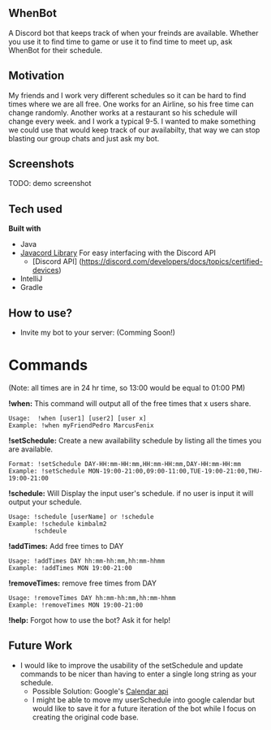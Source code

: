 ## WhenBot
A Discord bot that keeps track of when your freinds are available. Whether you use it to find time to game or use it to find time to meet up, ask WhenBot for their schedule.

## Motivation
My friends and I work very different schedules so it can be hard to find times where we are all free. One works for an Airline, so his free time can change randomly. Another works at a restaurant so his schedule will change every week. and I work a typical 9-5. I wanted to make something we could use that would keep track of our availabilty, that way we can stop blasting our group chats and just ask my bot.


## Screenshots
TODO: demo screenshot 

## Tech used
<b>Built with</b>
- Java
- [Javacord Library](https://javacord.org/wiki/#structure-of-the-wiki) For easy interfacing with the Discord API
  - [Discord API] (https://discord.com/developers/docs/topics/certified-devices) 
- IntelliJ
- Gradle


## How to use?
- Invite my bot to your server: (Comming Soon!)

# Commands 
(Note: all times are in 24 hr time, so 13:00 would be equal to 01:00 PM)

<b>!when:</b> This command will output all of the free times that x users share.

	Usage:  !when [user1] [user2] [user x]
	Example: !when myFriendPedro MarcusFenix

<b>!setSchedule:</b> Create a new availability schedule by listing all the times you are available.

    Format: !setSchedule DAY-HH:mm-HH:mm,HH:mm-HH:mm,DAY-HH:mm-HH:mm
    Example: !setSchedule MON-19:00-21:00,09:00-11:00,TUE-19:00-21:00,THU-19:00-21:00

<b>!schedule:</b> Will Display the input user's schedule. if no user is input it will output your schedule.

	Usage: !schedule [userName] or !schedule
	Example: !schedule kimbalm2
           !schdeule

<b>!addTimes:</b> Add free times to DAY

	Usage: !addTimes DAY hh:mm-hh:mm,hh:mm-hhmm
	Example: !addTimes MON 19:00-21:00

<b>!removeTimes:</b> remove free times from DAY

	Usage: !removeTimes DAY hh:mm-hh:mm,hh:mm-hhmm
	Example: !removeTimes MON 19:00-21:00
  
  <b>!help:</b> Forgot how to use the bot? Ask it for help!

## Future Work
- I would like to improve the usability of the setSchedule and update commands to be nicer than having to enter a single long string as your schedule. 
  - Possible Solution: Google's [Calendar api](https://developers.google.com/calendar/quickstart/java) 
  - I might be able to move my userSchedule into google calendar but would like to save it for a future iteration of the bot while I focus on creating the original code base.




